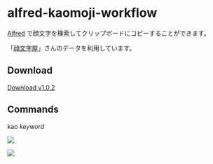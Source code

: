 alfred-kaomoji-workflow
=======================

[Alfred](http://www.alfredapp.com/) で顔文字を検索してクリップボードにコピーすることができます。

「[顔文字屋](http://kaomojiya.jp/)」さんのデータを利用しています。

## Download

[Download v1.0.2](https://raw.github.com/turusuke/alfred-kaomoji-workflow/master/kaomoji.alfredworkflow)

## Commands

kao *keyword*

![](http://gyazo.com/ae0a3200a9719ab4fa7a9523213b1926/raw)

![](http://gyazo.com/f6e80e5021a0a4a460cca7e65301286a/raw)